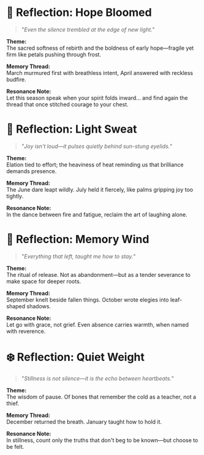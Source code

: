 # 🌿 Reflection: Hope Bloomed

> "_Even the silence trembled at the edge of new light._"

**Theme:**  
The sacred softness of rebirth and the boldness of early hope—fragile yet firm like petals pushing through frost.

**Memory Thread:**  
March murmured first with breathless intent, April answered with reckless budfire.

**Resonance Note:**  
Let this season speak when your spirit folds inward... and find again the thread that once stitched courage to your chest.
# 🔆 Reflection: Light Sweat

> "_Joy isn't loud—it pulses quietly behind sun-stung eyelids._"

**Theme:**  
Elation tied to effort; the heaviness of heat reminding us that brilliance demands presence.

**Memory Thread:**  
The June dare leapt wildly. July held it fiercely, like palms gripping joy too tightly.

**Resonance Note:**  
In the dance between fire and fatigue, reclaim the art of laughing alone.

# 🍁 Reflection: Memory Wind

> "_Everything that left, taught me how to stay._"

**Theme:**  
The ritual of release. Not as abandonment—but as a tender severance to make space for deeper roots.

**Memory Thread:**  
September knelt beside fallen things. October wrote elegies into leaf-shaped shadows.

**Resonance Note:**  
Let go with grace, not grief. Even absence carries warmth, when named with reverence.

# ❄️ Reflection: Quiet Weight

> "_Stillness is not silence—it is the echo between heartbeats._"

**Theme:**  
The wisdom of pause. Of bones that remember the cold as a teacher, not a thief.

**Memory Thread:**  
December returned the breath. January taught how to hold it.

**Resonance Note:**  
In stillness, count only the truths that don't beg to be known—but choose to be felt.
